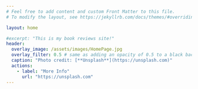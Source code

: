 ```yaml
---
# Feel free to add content and custom Front Matter to this file.
# To modify the layout, see https://jekyllrb.com/docs/themes/#overriding-theme-defaults

layout: home 

#excerpt: "This is my book reviews site!" 
header:
  overlay_image: /assets/images/HomePage.jpg
  overlay_filter: 0.5 # same as adding an opacity of 0.5 to a black background
  caption: "Photo credit: [**Unsplash**](https://unsplash.com)"
  actions:
    - label: "More Info"
      url: "https://unsplash.com"
---
```

